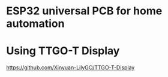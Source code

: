 # ESP32 universal PCB for home automation



# Using TTGO-T Display 
https://github.com/Xinyuan-LilyGO/TTGO-T-Display
